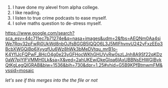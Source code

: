 1. I have done my alevel from alpha college.
2. I like reading.
3. I listen to true crime podcasts to ease myself.
4. I solve maths question to de-stress myself.

https://www.google.com/search?sca_esv=44c711ec7b71274e&q=nasa+images&udm=2&fbs=AEQNm0Aa4sjWe7Rqy32pFwRj0UkWd8nbOJfsBGGB5IQQO6L3J5MIFhvnvU242yFxzEEp3BcbXWGQjBp6XyyqfUu6Wz8hWk3bMeDVtqu_mrB1o-K4YflJcFQPwF_8HcO4g0e23yGFHocWKhGHUVyRw0szLJnh8A9Sf22qKDz0aW7pjYIFVMMH0Lk&sa=X&ved=2ahUKEwjDkeGIqa6IAxUBBNsEHWGIBvkQtKgLegQIGRAB&biw=1536&bih=730&dpr=1.25#vhid=G5B9KPfBtmwmFM&vssid=mosaic



*let's see if this merges into the the file or not*
